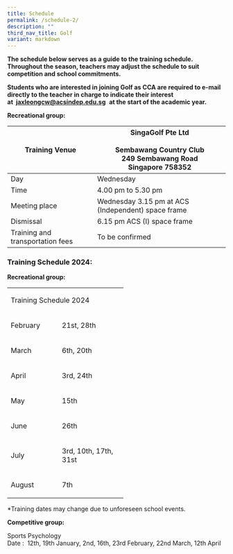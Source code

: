 ```yaml
---
title: Schedule
permalink: /schedule-2/
description: ""
third_nav_title: Golf
variant: markdown
---
```

**The schedule below serves as a guide to the training schedule. Throughout the season, teachers may adjust the schedule&nbsp;to suit competition and school commitments.**

**Students who are interested in joining Golf as CCA are required to e-mail directly to the teacher in charge to indicate their interest at&nbsp;&nbsp;[jaxleongcw@acsindep.edu.sg](mailto:jaxleongcw@acsindep.edu.sg)**&nbsp; **at the start of the academic year.**

**Recreational group:**

<table>
<thead>
  <tr>
    <th>Training Venue</th>
    <th>SingaGolf Pte Ltd<br><br>Sembawang Country Club<br>249 Sembawang Road<br>Singapore 758352</th>
  </tr>
</thead>
<tbody>
  <tr>
    <td>Day</td>
    <td>Wednesday</td>
  </tr>
  <tr>
    <td>Time</td>
    <td>4.00 pm to 5.30 pm</td>
  </tr>
  <tr>
    <td>Meeting place</td>
    <td>Wednesday 3.15 pm at ACS (Independent) space frame</td>
  </tr>
  <tr>
    <td>Dismissal</td>
    <td>6.15 pm ACS (I) space frame</td>
  </tr>
  <tr>
    <td>Training and transportation fees</td>
    <td>To be confirmed</td>
  </tr>
</tbody>
</table>

### Training Schedule 2024:

<p><strong>Recreational group:</strong></p>
<table width="237">
<tbody>
<tr>
<td width="236" colspan="3">
<p>Training Schedule 2024</p>
</td>
</tr>
<tr>
<td width="102">
<p>February</p>
</td>
<td width="119">
<p>21st, 28th</p>
</td>
</tr>
<tr>
<td width="102">
<p>March</p>
</td>
<td width="119">
<p>6th, 20th</p>
</td>
</tr>
<tr>
<td width="102">
<p>April</p>
</td>
<td width="119">
<p>3rd, 24th</p>
</td>
</tr>
<tr>
<td width="102">
<p>May</p>
</td>
<td width="119">
<p>15th</p>
</td>
</tr>
<tr>
<td width="102">
<p>June</p>
</td>
<td width="119">
<p>26th</p>
</td>
</tr>
<tr>
<td width="102">
<p>July</p>
</td>
<td width="134" colspan="2">
<p>3rd, 10th, 17th, 31st</p>
</td>
</tr>
<tr>
<td width="102">
<p>August</p>
</td>
<td width="119">
<p>7th</p>
</td>
</tr>
</tbody>
</table>

*Training dates may change due to unforeseen school events.

**Competitive group:**

Sports Psychology<br>
Date :&nbsp; 12th, 19th January, 2nd, 16th, 23rd February, 22nd March, 12th April